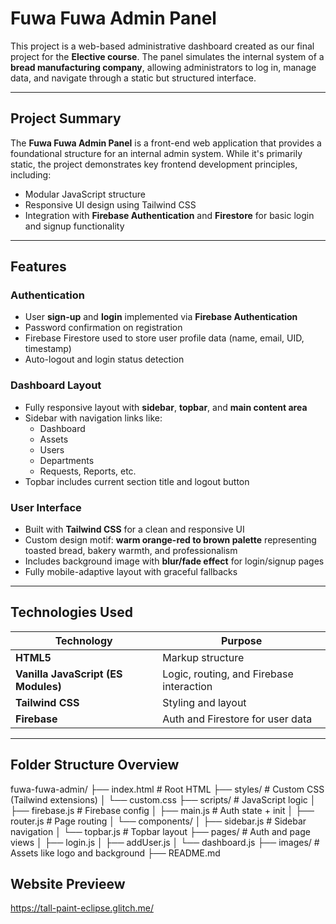 # Fuwa Fuwa Admin Panel

This project is a web-based administrative dashboard created as our final project for the **Elective course**. The panel simulates the internal system of a **bread manufacturing company**, allowing administrators to log in, manage data, and navigate through a static but structured interface.

---

## Project Summary

The **Fuwa Fuwa Admin Panel** is a front-end web application that provides a foundational structure for an internal admin system. While it's primarily static, the project demonstrates key frontend development principles, including:

- Modular JavaScript structure
- Responsive UI design using Tailwind CSS
- Integration with **Firebase Authentication** and **Firestore** for basic login and signup functionality

---

## Features

### Authentication
- User **sign-up** and **login** implemented via **Firebase Authentication**
- Password confirmation on registration
- Firebase Firestore used to store user profile data (name, email, UID, timestamp)
- Auto-logout and login status detection

### Dashboard Layout
- Fully responsive layout with **sidebar**, **topbar**, and **main content area**
- Sidebar with navigation links like:
  - Dashboard
  - Assets
  - Users
  - Departments
  - Requests, Reports, etc.
- Topbar includes current section title and logout button

### User Interface
- Built with **Tailwind CSS** for a clean and responsive UI
- Custom design motif: **warm orange-red to brown palette** representing toasted bread, bakery warmth, and professionalism
- Includes background image with **blur/fade effect** for login/signup pages
- Fully mobile-adaptive layout with graceful fallbacks

---

## Technologies Used

| Technology | Purpose |
|------------|---------|
| **HTML5** | Markup structure |
| **Vanilla JavaScript (ES Modules)** | Logic, routing, and Firebase interaction |
| **Tailwind CSS** | Styling and layout |
| **Firebase** | Auth and Firestore for user data |

---

## Folder Structure Overview
fuwa-fuwa-admin/
├── index.html # Root HTML
├── styles/ # Custom CSS (Tailwind extensions)
│ └── custom.css
├── scripts/ # JavaScript logic
│ ├── firebase.js # Firebase config
│ ├── main.js # Auth state + init
│ ├── router.js # Page routing
│ └── components/
│ ├── sidebar.js # Sidebar navigation
│ └── topbar.js # Topbar layout
├── pages/ # Auth and page views
│ ├── login.js
│ ├── addUser.js
│ └── dashboard.js
├── images/ # Assets like logo and background
├── README.md


## Website Previeew 
https://tall-paint-eclipse.glitch.me/

